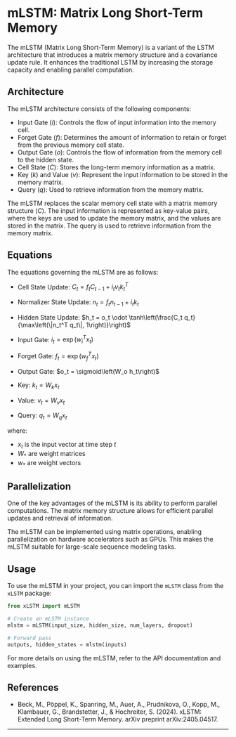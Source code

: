 # mLSTM: Matrix Long Short-Term Memory

The mLSTM (Matrix Long Short-Term Memory) is a variant of the LSTM architecture that introduces a matrix memory structure and a covariance update rule. It enhances the traditional LSTM by increasing the storage capacity and enabling parallel computation.

## Architecture

The mLSTM architecture consists of the following components:

- Input Gate ($i$): Controls the flow of input information into the memory cell.
- Forget Gate ($f$): Determines the amount of information to retain or forget from the previous memory cell state.
- Output Gate ($o$): Controls the flow of information from the memory cell to the hidden state.
- Cell State ($C$): Stores the long-term memory information as a matrix.
- Key ($k$) and Value ($v$): Represent the input information to be stored in the memory matrix.
- Query ($q$): Used to retrieve information from the memory matrix.

The mLSTM replaces the scalar memory cell state with a matrix memory structure ($C$). The input information is represented as key-value pairs, where the keys are used to update the memory matrix, and the values are stored in the matrix. The query is used to retrieve information from the memory matrix.

## Equations

The equations governing the mLSTM are as follows:

- Cell State Update:
  $C_t = f_t C_{t-1} + i_t v_t k_t^T$

- Normalizer State Update:
  $n_t = f_t n_{t-1} + i_t k_t$

- Hidden State Update:
  $h_t = o_t \odot \tanh\left(\frac{C_t q_t}{\max\left(\|n_t^T q_t\|, 1\right)}\right)$

- Input Gate:
  $i_t = \exp\left(w_i^T x_t\right)$

- Forget Gate:
  $f_t = \exp\left(w_f^T x_t\right)$

- Output Gate:
  $o_t = \sigmoid\left(W_o h_t\right)$

- Key:
  $k_t = W_k x_t$

- Value:
  $v_t = W_v x_t$

- Query:
  $q_t = W_q x_t$

where:
- $x_t$ is the input vector at time step $t$
- $W_*$ are weight matrices
- $w_*$ are weight vectors

## Parallelization

One of the key advantages of the mLSTM is its ability to perform parallel computations. The matrix memory structure allows for efficient parallel updates and retrieval of information.

The mLSTM can be implemented using matrix operations, enabling parallelization on hardware accelerators such as GPUs. This makes the mLSTM suitable for large-scale sequence modeling tasks.

## Usage

To use the mLSTM in your project, you can import the `mLSTM` class from the `xLSTM` package:

```python
from xLSTM import mLSTM

# Create an mLSTM instance
mlstm = mLSTM(input_size, hidden_size, num_layers, dropout)

# Forward pass
outputs, hidden_states = mlstm(inputs)
```

For more details on using the mLSTM, refer to the API documentation and examples.

## References

- Beck, M., Pöppel, K., Spanring, M., Auer, A., Prudnikova, O., Kopp, M., Klambauer, G., Brandstetter, J., & Hochreiter, S. (2024). xLSTM: Extended Long Short-Term Memory. arXiv preprint arXiv:2405.04517.

---
